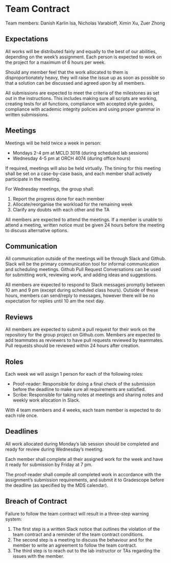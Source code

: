# Team Contract

Team members:
Danish Karlin Isa,
Nicholas Varabioff,
Ximin Xu,
Zuer Zhong

## Expectations

All works will be distributed fairly and equally to the best of our abilities,
depending on the week’s assignment.
Each person is expected to work on the project for a maximum of 6 hours per week.

Should any member feel that the work allocated to them is disproportionately heavy,
they will raise the issue up as soon as possible so that a solution can be discussed and agreed upon by all members.

All submissions are expected to meet the criteria of the milestones as set out in the instructions. 
This includes making sure all scripts are working,
creating tests for all functions,
compliance with accepted style guides,
compliance with academic integrity policies and using proper grammar in written submissions.

## Meetings

Meetings will be held twice a week in person:

* Mondays 2-4 pm at MCLD 3018 (during scheduled lab sessions)
* Wednesday 4-5 pm at ORCH 4074 (during office hours)

If required, meetings will also be held virtually.
The timing for this meeting shall be set on a case-by-case basis,
and each member shall actively participate in the meeting.

For Wednesday meetings, the group shall:

1. Report the progress done for each member
2. Allocate/reorganise the workload for the remaining week
3. Clarify any doubts with each other and the TA

All members are expected to attend the meetings.
If a member is unable to attend a meeting,
written notice must be given 24 hours before the meeting to discuss alternative options.

## Communication

All communication outside of the meetings will be through Slack and Github.
Slack will be the primary communication tool for informal communication and scheduling meetings.
Github Pull Request Conversations can be used for submitting work,
reviewing work,
and adding ideas and suggestions.

All members are expected to respond to Slack messages promptly between 10 am and 9 pm (except during scheduled class hours).
Outside of these hours,
members can send/reply to messages,
however there will be no expectation for replies until 10 am the next day.

## Reviews

All members are expected to submit a pull request for their work on the repository for the group project on Github.com.
Members are expected to add teammates as reviewers to have pull requests reviewed by teammates.
Pull requests should be reviewed within 24 hours after creation.

## Roles

Each week we will assign 1 person for each of the following roles:

* Proof-reader:
Responsible for doing a final check of the submission before the deadline to make sure all requirements are satisfied.
* Scribe:
Responsible for taking notes at meetings and sharing notes and weekly work allocation in Slack.

With 4 team members and 4 weeks, each team member is expected to do each role once.

## Deadlines

All work allocated during Monday’s lab session should be completed and ready for review during Wednesday’s meeting.

Each member shall complete all their assigned work for the week and have it ready for submission by Friday at 7 pm.

The proof-reader shall compile all completed work in accordance with the assignment’s submission requirements,
and submit it to Gradescope before the deadline (as specified by the MDS calendar).

## Breach of Contract

Failure to follow the team contract will result in a three-step warning system:

1. The first step is a written Slack notice that outlines the violation of the team contract and a reminder of the team contract conditions.
2. The second step is a meeting to discuss the behaviour and for the member to write an agreement to follow the team contract.
3. The third step is to reach out to the lab instructor or TAs regarding the issues with the member.
